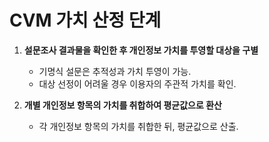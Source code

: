 # CVM 가치 산정 단계

1. **설문조사 결과물을 확인한 후 개인정보 가치를 투영할 대상을 구별**  
   - 기명식 설문은 추적성과 가치 투영이 가능.  
   - 대상 선정이 어려울 경우 이용자의 주관적 가치를 확인.

2. **개별 개인정보 항목의 가치를 취합하여 평균값으로 환산**  
   - 각 개인정보 항목의 가치를 취합한 뒤, 평균값으로 산출.
